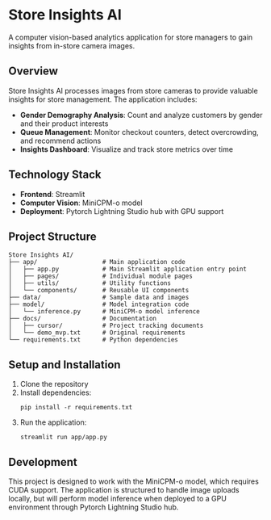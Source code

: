# Store Insights AI

A computer vision-based analytics application for store managers to gain insights from in-store camera images.

## Overview

Store Insights AI processes images from store cameras to provide valuable insights for store management. The application includes:

- **Gender Demography Analysis**: Count and analyze customers by gender and their product interests
- **Queue Management**: Monitor checkout counters, detect overcrowding, and recommend actions
- **Insights Dashboard**: Visualize and track store metrics over time

## Technology Stack

- **Frontend**: Streamlit
- **Computer Vision**: MiniCPM-o model
- **Deployment**: Pytorch Lightning Studio hub with GPU support

## Project Structure

```
Store Insights AI/
├── app/                  # Main application code
│   ├── app.py            # Main Streamlit application entry point
│   ├── pages/            # Individual module pages
│   ├── utils/            # Utility functions
│   └── components/       # Reusable UI components
├── data/                 # Sample data and images
├── model/                # Model integration code
│   └── inference.py      # MiniCPM-o model inference
├── docs/                 # Documentation
│   ├── cursor/           # Project tracking documents
│   └── demo_mvp.txt      # Original requirements
└── requirements.txt      # Python dependencies
```

## Setup and Installation

1. Clone the repository
2. Install dependencies:
   ```
   pip install -r requirements.txt
   ```
3. Run the application:
   ```
   streamlit run app/app.py
   ```

## Development

This project is designed to work with the MiniCPM-o model, which requires CUDA support. The application is structured to handle image uploads locally, but will perform model inference when deployed to a GPU environment through Pytorch Lightning Studio hub. 
